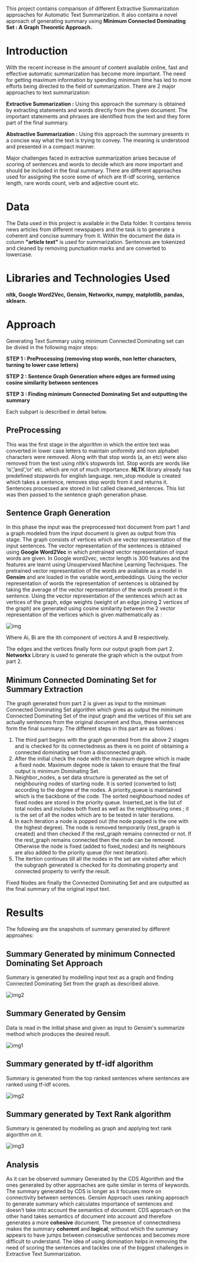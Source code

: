 This project contains comparison of different Extractive Summarization approaches for Automatic Text Summarization. It also contains a novel approach of generating summary using **Minimum Connected Dominating Set : A Graph Theoretic Approach.**

# Introduction
With the recent increase in the amount of content available online, fast and effective automatic summarization has become more important. The need for getting maximum information by spending minimum time has led to more efforts being directed to the field of summarization. There are 2 major approaches to text summarization:

**Extractive Summarization :** Using this approach the summary is obtained by extracting statements and words directly from the given document. The important statements and phrases are identified from the text and they form part of the final summary.

**Abstractive Summarization :** Using this approach the summary presents in a concise way what the text is trying to convey. The meaning is understood and presented in a compact manner. 

Major challenges faced in extractive summarization arises because of scoring of sentences and words to decide which are more important and should be included in the final summary. There are different approaches used for assigning the score some of which are tf-idf scoring, sentence length, rare words count, verb and adjective count etc. 

# Data
The Data used in this project is available in the Data folder. It contains tennis news articles from different newspapers and the task is to generate a coherent and concise summary from it. Within the document the data in column **"article text"** is used for summarization. Sentences are tokenized and cleaned by removing punctuation marks and are converted to lowercase.

# Libraries and Technologies Used

**nltk, Google Word2Vec, Gensim, Networkx, numpy, matplotlib, pandas, sklearn.**


# Approach 
Generating Text Summary using minimum Connected Dominating set can be divied in the following major steps:

**STEP 1 : PreProcessing (removing stop words, non letter characters, turning to lower case letters)**

**STEP 2 : Sentence Graph Generation where edges are formed using cosine similarity between sentences**

**STEP 3 : Finding minimum Connected Dominating Set and outputting the summary**

Each subpart is described in detail below.

## PreProcessing
This was the first stage in the algorithm in which the entire text was converted in lower case letters to maintain uniformity and non alphabet characters were removed. Along with that stop words (a, an etc) were also removed from the text using nltk’s stopwords list. Stop words are words like ‘is’,’and’,’or’ etc. which are not of much importance. **NLTK** library already has predefined stopwords for english language. rem_stop module is created which takes a sentence, removes stop words from it and returns it. Sentences processed are stored in list called cleaned_sentences. This list was then passed to the sentence graph generation phase. 


## Sentence Graph Generation
In this phase the input was the preprocessed text document from part 1 and a graph modeled from the input document is given as output from this stage. The graph consists of vertices which are vector representation of the input sentences. The vector representation of the sentences is obtained using **Google Word2Vec** in which pretrained vector representation of input words are given. In Google word2vec, vector length is 300 features and the features are learnt using Unsupervised Machine Learning Techniques. The pretrained vector representation of the words are available as a model in **Gensim** and are loaded in the variable word_embeddings. Using the vector representation of words the representation of sentences is obtained by taking the average of the vector representation of the words present in the sentence.
Using the vector representation of the sentences which act as vertices of the graph, edge weights (weight of an edge joining 2 vertices of the graph) are generated using cosine similarity between the 2 vector representation of the vertices which is given mathematically as :

![img](Images/img0.png)

Where Ai, Bi are the ith component of vectors A and B respectively.

The edges and the vertices finally form our output graph from part 2. **Networkx** Library is used to generate the graph which is the output from part 2.

## Minimum Connected Dominating Set for Summary Extraction
The graph generated from part 2 is given as input to the minimum Connected Dominating Set algorithm which gives as output the minimum Connected Dominating Set of the input graph and the vertices of this set are actually sentences from the original document and thus, these sentences form the final summary. The different steps in this part are as follows :
1. The third part begins with the graph generated from the above 2 stages and is checked for its connectedness as there is no point of obtaining a connected dominating set from a disconnected graph. 
2. After the initial check the node with the maximum degree which is made a fixed node. Maximum degree node is taken to ensure that the final output is minimum Dominating Set.
3. Neighbor_nodes, a set data structure is generated as the set of neighbouring nodes of starting node. It is sorted (converted to list) according to the degree of the nodes. A priority_queue is maintained which is the backbone of the code.  The sorted neighbourhood nodes of fixed nodes are stored in the priority queue. Inserted_set is the list of total nodes and includes both fixed as well as the neighbouring ones ; it is the set of all the nodes which are to be tested in later iterations.
4. In each iteration a node is popped out (the node popped is the one with the highest degree). The node is removed temporarily (rest_graph is created) and then checked if the rest_graph remains connected or not. If the rest_graph remains connected then the node can be removed. Otherwise the node is fixed (added to fixed_nodes) and its neighbours are also added to the priority queue (for next iteration).
5. The itertion continues till all the nodes in the set are visited after which the subgraph generated is checked for its dominating property and connected property to verify the result. 

Fixed Nodes are finally the Connected Dominating Set and are outputted as the final summary of the original input text.

# Results

The following are the snapshots of summary generated by different approahes:

## Summary Generated by minimum Connected Dominating Set Approach
Summary is generated by modelling input text as a graph and finding Connected Dominating Set from the graph as described above. 

![img2](Images/summ_CDS.png)

## Summary Generated by Gensim 
Data is read in the initial phase and given as input to Gensim's summarize method which produces the desired result.

![img1](Images/summ_gensim.png)

## Summary generated by tf-idf algorithm
Summary is generated from the top ranked sentences where sentences are ranked using tf-idf scores.

![img2](Images/summ_tf-idf.png)

## Summary generated by Text Rank algorithm
Summary is generated by modelling as graph and applying text rank algorithm on it.

![img3](Images/summ_pagerank.png)

## Analysis

As it can be observed summary Generated by the CDS Algorithm and the ones generated by other approaches are quite similar in terms of keywords. The summary generated by CDS is longer as it focuses more on connectivity between sentences. Gensim Approach uses ranking approach to generate summary which calculates importance of sentences and doesn’t take into account the semantics of document. CDS approach on the other hand takes semantics of document into account and therefore generates a more **cohesive** document. The presence of connectedness makes the summary **coherent** and **logical**; without which the summary appears to have jumps between consecutive sentences and becomes more difficult to understand. The idea of using domination helps in removing the need of scoring the sentences and tackles one of the biggest challenges in Extractive Text Summarization.
